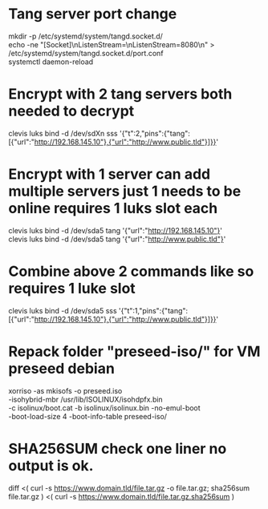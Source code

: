 # Tang server port change
mkdir -p /etc/systemd/system/tangd.socket.d/ \
echo -ne "[Socket]\nListenStream=\nListenStream=8080\n" > /etc/systemd/system/tangd.socket.d/port.conf \
systemctl daemon-reload

# Encrypt with 2 tang servers both needed to decrypt
clevis luks bind -d /dev/sdXn sss '{"t":2,"pins":{"tang":[{"url":"http://192.168.145.10"},{"url":"http://www.public.tld"}]}}'

# Encrypt with 1 server can add multiple servers just 1 needs to be online requires 1 luks slot each
clevis luks bind -d /dev/sda5 tang '{"url":"http://192.168.145.10"}' \
clevis luks bind -d /dev/sda5 tang '{"url":"http://www.public.tld"}'

# Combine above 2 commands like so requires 1 luke slot
clevis luks bind -d /dev/sda5 sss '{"t":1,"pins":{"tang":[{"url":"http://192.168.145.10"},{"url":"http://www.public.tld"}]}}'

# Repack folder "preseed-iso/" for VM preseed debian
xorriso -as mkisofs -o preseed.iso \
        -isohybrid-mbr /usr/lib/ISOLINUX/isohdpfx.bin \
        -c isolinux/boot.cat -b isolinux/isolinux.bin -no-emul-boot \
        -boot-load-size 4 -boot-info-table preseed-iso/

# SHA256SUM check one liner no output is ok.
diff <( curl -s https://www.domain.tld/file.tar.gz -o file.tar.gz; sha256sum file.tar.gz ) <( curl -s https://www.domain.tld/file.tar.gz.sha256sum )
